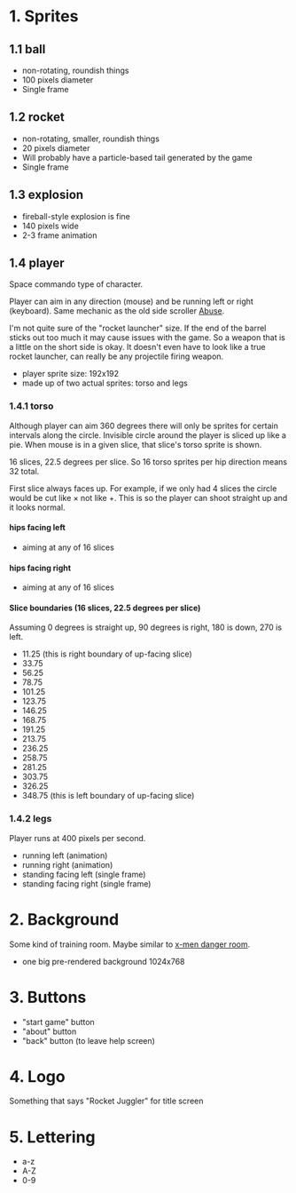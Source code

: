 # 1. Sprites
## 1.1 ball

- non-rotating, roundish things
- 100 pixels diameter
- Single frame

## 1.2 rocket

- non-rotating, smaller, roundish things
- 20 pixels diameter
- Will probably have a particle-based tail generated by the game
- Single frame

## 1.3 explosion

- fireball-style explosion is fine
- 140 pixels wide
- 2-3 frame animation

## 1.4 player

Space commando type of character.

Player can aim in any direction (mouse) and be running left or right (keyboard). Same mechanic as the old side scroller [Abuse](http://youtu.be/KeLdGtyuZ14).

I'm not quite sure of the "rocket launcher" size. If the end of the barrel sticks out too much it may cause issues with the game. So a weapon that is a little on the short side is okay. It doesn't even have to look like a true rocket launcher, can really be any projectile firing weapon.

- player sprite size: 192x192
- made up of two actual sprites: torso and legs

### 1.4.1 torso

Although player can aim 360 degrees there will only be sprites for certain intervals along the circle. Invisible circle around the player is sliced up like a pie. When mouse is in a given slice, that slice's torso sprite is shown.

16 slices, 22.5 degrees per slice. So 16 torso sprites per hip direction means 32 total.

First slice always faces up. For example, if we only had 4 slices the circle would be cut like &times; not like +. This is so the player can shoot straight up and it looks normal.

#### hips facing left

- aiming at any of 16 slices

#### hips facing right

- aiming at any of 16 slices

#### Slice boundaries (16 slices, 22.5 degrees per slice)

Assuming 0 degrees is straight up, 90 degrees is right, 180 is down, 270 is left.

- 11.25 (this is right boundary of up-facing slice)
- 33.75
- 56.25
- 78.75
- 101.25
- 123.75
- 146.25
- 168.75
- 191.25
- 213.75
- 236.25
- 258.75
- 281.25
- 303.75
- 326.25
- 348.75 (this is left boundary of up-facing slice)

### 1.4.2 legs

Player runs at 400 pixels per second.

- running left (animation)
- running right (animation)
- standing facing left (single frame)
- standing facing right (single frame)

# 2. Background

Some kind of training room. Maybe similar to [x-men danger room](https://c2.staticflickr.com/4/3623/3658562333_7dc8496ac7_z.jpg).

- one big pre-rendered background 1024x768

# 3. Buttons

- "start game" button
- "about" button
- "back" button (to leave help screen)

# 4. Logo

Something that says "Rocket Juggler" for title screen

# 5. Lettering

- a-z
- A-Z
- 0-9